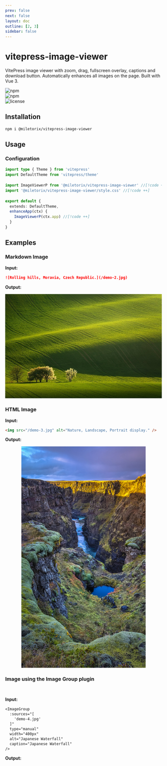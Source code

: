 ```yaml
---
prev: false
next: false
layout: doc
outline: [2, 3]
sidebar: false
---
```


# vitepress-image-viewer 

VitePress image viewer with zoom, drag, fullscreen overlay, captions and download button. Automatically enhances all images on the page. Built with Vue 3. 

![npm](https://img.shields.io/npm/v/@miletorix/vitepress-image-viewer)  
![npm](https://img.shields.io/npm/dw/@miletorix/vitepress-image-viewer)  
![license](https://img.shields.io/npm/l/@miletorix/vitepress-image-viewer)


## Installation

```sh [npm]
npm i @miletorix/vitepress-image-viewer
```

## Usage

### Configuration

```typescript  [docs/.vitepress/theme/index.ts]
import type { Theme } from 'vitepress'
import DefaultTheme from 'vitepress/theme'

import ImageViewerP from '@miletorix/vitepress-image-viewer' //[!code ++]
import '@miletorix/vitepress-image-viewer/style.css' //[!code ++]

export default {
  extends: DefaultTheme,
  enhanceApp(ctx) {
    ImageViewerP(ctx.app) //[!code ++]
  }
}
```

## Examples

### Markdown Image

**Input:**

```md [example.md]
![Rolling hills, Moravia, Czech Republic.](/demo-2.jpg)
```

**Output:**

![Rolling hills, Moravia, Czech Republic.](/demo-2.jpg)

### HTML Image

**Input:**

```html [example.md]
<img src="/demo-3.jpg" alt="Nature, Landscape, Portrait display." />
```

**Output:**

<p align="center">
  <img src="/demo-3.jpg" alt="Nature, Landscape, Portrait display." width="400">
</p>

### Image using the Image Group plugin

<br/>

<Card title="@miletorix/vitepress-image-group" link="https://www.npmjs.com/package/@miletorix/vitepress-image-group" />

**Input:**

```vue
<ImageGroup
  :sources="[
    'demo-4.jpg'
  ]"
  type="manual"
  width="400px"
  alt="Japanese Waterfall"
  caption="Japanese Waterfall"
/>
```

**Output:**

<ImageGroup
  :sources="[
    'demo-4.jpg'
  ]"
  type="manual"
  width="400px"
  alt="Japanese Waterfall"
  caption="Japanese Waterfall"
/>